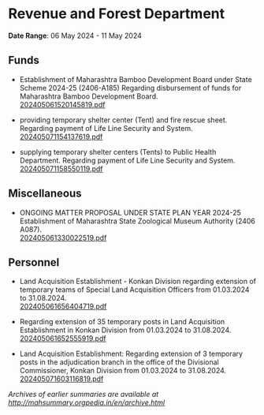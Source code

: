 # Revenue and Forest Department

**Date Range**: 06 May 2024 - 11 May 2024


## Funds
- Establishment of Maharashtra Bamboo Development Board under State Scheme 2024-25 (2406-A185) Regarding disbursement of funds for Maharashtra Bamboo Development Board.\
  [202405061520145819.pdf](https://gr.maharashtra.gov.in/Site/Upload/Government%20Resolutions/English/202405061520145819.pdf)

- providing temporary shelter center (Tent) and fire rescue sheet. Regarding payment of Life Line Security and System.\
  [202405071154137619.pdf](https://gr.maharashtra.gov.in/Site/Upload/Government%20Resolutions/English/202405071154137619.pdf)

- supplying temporary shelter centers (Tents) to Public Health Department. Regarding payment of Life Line Security and System.\
  [202405071158550119.pdf](https://gr.maharashtra.gov.in/Site/Upload/Government%20Resolutions/English/202405071158550119....pdf)

## Miscellaneous
- ONGOING MATTER PROPOSAL UNDER STATE PLAN YEAR 2024-25 Establishment of Maharashtra State Zoological Museum Authority (2406 A087).\
  [202405061330022519.pdf](https://gr.maharashtra.gov.in/Site/Upload/Government%20Resolutions/English/202405061330022519.pdf)

## Personnel
- Land Acquisition Establishment - Konkan Division regarding extension of temporary teams of Special Land Acquisition Officers from 01.03.2024 to 31.08.2024.\
  [202405061656404719.pdf](https://gr.maharashtra.gov.in/Site/Upload/Government%20Resolutions/English/202405061656404719.pdf)

- Regarding extension of 35 temporary posts in Land Acquisition Establishment in Konkan Division from 01.03.2024 to 31.08.2024.\
  [202405061652555919.pdf](https://gr.maharashtra.gov.in/Site/Upload/Government%20Resolutions/English/202405061652555919.pdf)

- Land Acquisition Establishment: Regarding extension of 3 temporary posts in the adjudication branch in the office of the Divisional Commissioner, Konkan Division from 01.03.2024 to 31.08.2024.\
  [202405071603116819.pdf](https://gr.maharashtra.gov.in/Site/Upload/Government%20Resolutions/English/202405071603116819.pdf)


*Archives of earlier summaries are available at http://mahsummary.orgpedia.in/en/archive.html*